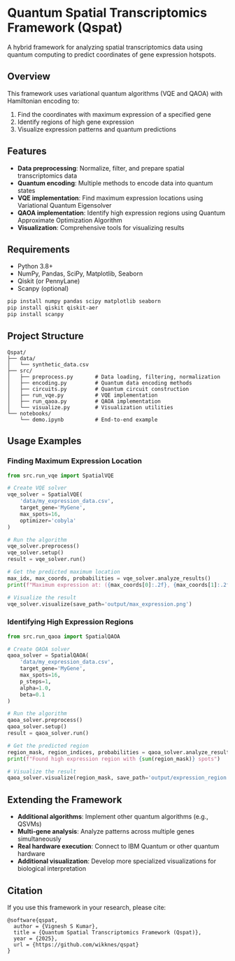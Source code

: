 # Quantum Spatial Transcriptomics Framework (Qspat)

A hybrid framework for analyzing spatial transcriptomics data using quantum computing to predict coordinates of gene expression hotspots.

## Overview

This framework uses variational quantum algorithms (VQE and QAOA) with Hamiltonian encoding to:

1. Find the coordinates with maximum expression of a specified gene
2. Identify regions of high gene expression
3. Visualize expression patterns and quantum predictions

## Features

- **Data preprocessing**: Normalize, filter, and prepare spatial transcriptomics data
- **Quantum encoding**: Multiple methods to encode data into quantum states 
- **VQE implementation**: Find maximum expression locations using Variational Quantum Eigensolver
- **QAOA implementation**: Identify high expression regions using Quantum Approximate Optimization Algorithm
- **Visualization**: Comprehensive tools for visualizing results

## Requirements

- Python 3.8+
- NumPy, Pandas, SciPy, Matplotlib, Seaborn
- Qiskit (or PennyLane)
- Scanpy (optional)

```bash
pip install numpy pandas scipy matplotlib seaborn
pip install qiskit qiskit-aer
pip install scanpy
```

## Project Structure

```
Qspat/
├── data/
│   └── synthetic_data.csv
├── src/
│   ├── preprocess.py       # Data loading, filtering, normalization
│   ├── encoding.py         # Quantum data encoding methods
│   ├── circuits.py         # Quantum circuit construction
│   ├── run_vqe.py          # VQE implementation
│   ├── run_qaoa.py         # QAOA implementation
│   └── visualize.py        # Visualization utilities
└── notebooks/
    └── demo.ipynb          # End-to-end example
```

## Usage Examples

### Finding Maximum Expression Location

```python
from src.run_vqe import SpatialVQE

# Create VQE solver
vqe_solver = SpatialVQE(
    'data/my_expression_data.csv',
    target_gene='MyGene',
    max_spots=16,
    optimizer='cobyla'
)

# Run the algorithm
vqe_solver.preprocess()
vqe_solver.setup()
result = vqe_solver.run()

# Get the predicted maximum location
max_idx, max_coords, probabilities = vqe_solver.analyze_results()
print(f"Maximum expression at: ({max_coords[0]:.2f}, {max_coords[1]:.2f})")

# Visualize the result
vqe_solver.visualize(save_path='output/max_expression.png')
```

### Identifying High Expression Regions

```python
from src.run_qaoa import SpatialQAOA

# Create QAOA solver
qaoa_solver = SpatialQAOA(
    'data/my_expression_data.csv',
    target_gene='MyGene',
    max_spots=16,
    p_steps=1,
    alpha=1.0,
    beta=0.1
)

# Run the algorithm
qaoa_solver.preprocess()
qaoa_solver.setup()
result = qaoa_solver.run()

# Get the predicted region
region_mask, region_indices, probabilities = qaoa_solver.analyze_results(threshold=0.4)
print(f"Found high expression region with {sum(region_mask)} spots")

# Visualize the result
qaoa_solver.visualize(region_mask, save_path='output/expression_region.png')
```


## Extending the Framework

- **Additional algorithms**: Implement other quantum algorithms (e.g., QSVMs)
- **Multi-gene analysis**: Analyze patterns across multiple genes simultaneously 
- **Real hardware execution**: Connect to IBM Quantum or other quantum hardware
- **Additional visualization**: Develop more specialized visualizations for biological interpretation


## Citation

If you use this framework in your research, please cite:

```
@software{qspat,
  author = {Vignesh S Kumar},
  title = {Quantum Spatial Transcriptomics Framework (Qspat)},
  year = {2025},
  url = {https://github.com/wikknes/qspat}
}
```